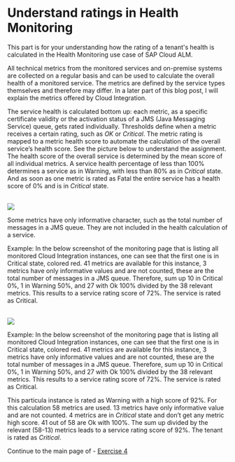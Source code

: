 # Understand ratings in Health Monitoring

This part is for your understanding how the rating of a tenant's health is calculated in the Health Monitoring use case of SAP Cloud ALM.

All technical metrics from the monitored services and on-premise systems are collected on a regular basis and can be used to calculate the overall health of a monitored service. The metrics are defined by the service types themselves and therefore may differ. In a later part of this blog post, I will explain the metrics offered by Cloud Integration.

The service health is calculated bottom up: each metric, as a specific certificate validity or the activation status of a JMS (Java Messaging Service) queue, gets rated individually. Thresholds define when a metric receives a certain rating, such as *OK* or *Critical*. The metric rating is mapped to a metric health score to automate the calculation of the overall service’s health score. See the picture below to understand the assignment. The health score of the overall service is determined by the mean score of all individual metrics. A service health percentage of less than 100% determines a service as in Warning, with less than 80% as in *Critical* state. And as soon as one metric is rated as Fatal the entire service has a health score of 0% and is in *Critical* state.

<br>![](/exercises/ex2/images/HMRatingDiagram.png)

Some metrics have only informative character, such as the total number of messages in a JMS queue. They are not included in the health calculation of a service.

Example: In the below screenshot of the monitoring page that is listing all monitored Cloud Integration instances, one can see that the first one is in Critical state, colored red. 41 metrics are available for this instance, 3 metrics have only informative values and are not counted, these are the total number of messages in a JMS queue. Therefore, sum up 10 in Critical 0%, 1 in Warning 50%, and 27 with Ok 100% divided by the 38 relevant metrics. This results to a service rating score of 72%. The service is rated as Critical.

<br>![](/exercises/ex2/images/HMRatingExample.png)

Example: In the below screenshot of the monitoring page that is listing all monitored Cloud Integration instances, one can see that the first one is in Critical state, colored red. 41 metrics are available for this instance, 3 metrics have only informative values and are not counted, these are the total number of messages in a JMS queue. Therefore, sum up 10 in Critical 0%, 1 in Warning 50%, and 27 with Ok 100% divided by the 38 relevant metrics. This results to a service rating score of 72%. The service is rated as Critical.

This particula instance is rated as Warning with a high score of 92%. For this calculation 58 metrics are used. 13 metrics have only informative value and are not counted. 4 metrics are in *Critical* state and don’t get any metric high score. 41 out of 58 are Ok with 100%. The sum up divided by the relevant (58-13) metrics leads to a service rating score of 92%. The tenant is rated as *Critical*. 



Continue to the main page of - [Exercise 4](../../ex4/)

<!--
## Exercise 2.1 Sub Exercise 1 Description

After completing these steps you will have created...

1. Click here.
<br>![](/exercises/ex2/images/02_01_0010.png)

2.	Insert this line of code.
```abap
response->set_text( |Hello ABAP World! | ). 
```

## Exercise 2.2 Sub Exercise 2 Description

After completing these steps you will have...

1.	Enter this code.
```abap
DATA(lt_params) = request->get_form_fields(  ).
READ TABLE lt_params REFERENCE INTO DATA(lr_params) WITH KEY name = 'cmd'.
  IF sy-subrc = 0.
    response->set_status( i_code = 200
                     i_reason = 'Everything is fine').
    RETURN.
  ENDIF.

```
-->

